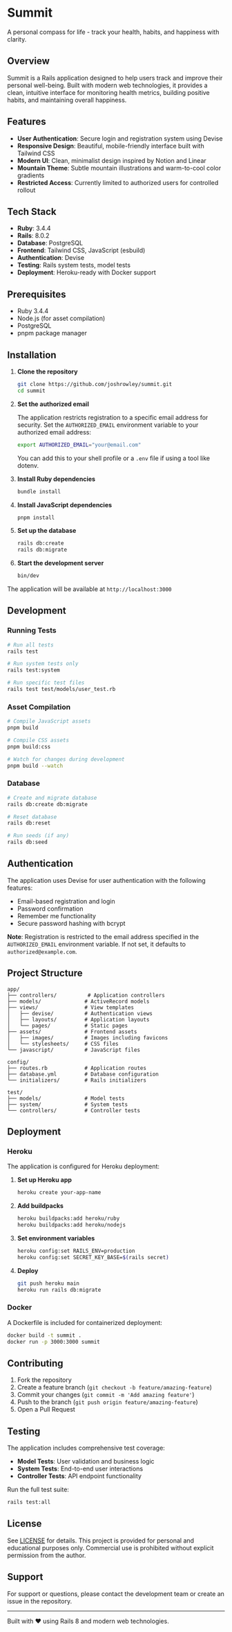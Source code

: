 # Summit

A personal compass for life - track your health, habits, and happiness with clarity.

## Overview

Summit is a Rails application designed to help users track and improve their personal well-being. Built with modern web technologies, it provides a clean, intuitive interface for monitoring health metrics, building positive habits, and maintaining overall happiness.

## Features

- **User Authentication**: Secure login and registration system using Devise
- **Responsive Design**: Beautiful, mobile-friendly interface built with Tailwind CSS
- **Modern UI**: Clean, minimalist design inspired by Notion and Linear
- **Mountain Theme**: Subtle mountain illustrations and warm-to-cool color gradients
- **Restricted Access**: Currently limited to authorized users for controlled rollout

## Tech Stack

- **Ruby**: 3.4.4
- **Rails**: 8.0.2
- **Database**: PostgreSQL
- **Frontend**: Tailwind CSS, JavaScript (esbuild)
- **Authentication**: Devise
- **Testing**: Rails system tests, model tests
- **Deployment**: Heroku-ready with Docker support

## Prerequisites

- Ruby 3.4.4
- Node.js (for asset compilation)
- PostgreSQL
- pnpm package manager

## Installation

1. **Clone the repository**
   ```bash
   git clone https://github.com/joshrowley/summit.git
   cd summit
   ```

2. **Set the authorized email**
   
   The application restricts registration to a specific email address for security. Set the `AUTHORIZED_EMAIL` environment variable to your authorized email address:
   
   ```bash
   export AUTHORIZED_EMAIL="your@email.com"
   ```
   
   You can add this to your shell profile or a `.env` file if using a tool like dotenv.

3. **Install Ruby dependencies**
   ```bash
   bundle install
   ```

4. **Install JavaScript dependencies**
   ```bash
   pnpm install
   ```

5. **Set up the database**
   ```bash
   rails db:create
   rails db:migrate
   ```

6. **Start the development server**
   ```bash
   bin/dev
   ```

The application will be available at `http://localhost:3000`

## Development

### Running Tests

```bash
# Run all tests
rails test

# Run system tests only
rails test:system

# Run specific test files
rails test test/models/user_test.rb
```

### Asset Compilation

```bash
# Compile JavaScript assets
pnpm build

# Compile CSS assets
pnpm build:css

# Watch for changes during development
pnpm build --watch
```

### Database

```bash
# Create and migrate database
rails db:create db:migrate

# Reset database
rails db:reset

# Run seeds (if any)
rails db:seed
```

## Authentication

The application uses Devise for user authentication with the following features:

- Email-based registration and login
- Password confirmation
- Remember me functionality
- Secure password hashing with bcrypt

**Note**: Registration is restricted to the email address specified in the `AUTHORIZED_EMAIL` environment variable. If not set, it defaults to `authorized@example.com`.

## Project Structure

```
app/
├── controllers/          # Application controllers
├── models/              # ActiveRecord models
├── views/               # View templates
│   ├── devise/          # Authentication views
│   ├── layouts/         # Application layouts
│   └── pages/           # Static pages
├── assets/              # Frontend assets
│   ├── images/          # Images including favicons
│   └── stylesheets/     # CSS files
└── javascript/          # JavaScript files

config/
├── routes.rb            # Application routes
├── database.yml         # Database configuration
└── initializers/        # Rails initializers

test/
├── models/              # Model tests
├── system/              # System tests
└── controllers/         # Controller tests
```

## Deployment

### Heroku

The application is configured for Heroku deployment:

1. **Set up Heroku app**
   ```bash
   heroku create your-app-name
   ```

2. **Add buildpacks**
   ```bash
   heroku buildpacks:add heroku/ruby
   heroku buildpacks:add heroku/nodejs
   ```

3. **Set environment variables**
   ```bash
   heroku config:set RAILS_ENV=production
   heroku config:set SECRET_KEY_BASE=$(rails secret)
   ```

4. **Deploy**
   ```bash
   git push heroku main
   heroku run rails db:migrate
   ```

### Docker

A Dockerfile is included for containerized deployment:

```bash
docker build -t summit .
docker run -p 3000:3000 summit
```

## Contributing

1. Fork the repository
2. Create a feature branch (`git checkout -b feature/amazing-feature`)
3. Commit your changes (`git commit -m 'Add amazing feature'`)
4. Push to the branch (`git push origin feature/amazing-feature`)
5. Open a Pull Request

## Testing

The application includes comprehensive test coverage:

- **Model Tests**: User validation and business logic
- **System Tests**: End-to-end user interactions
- **Controller Tests**: API endpoint functionality

Run the full test suite:
```bash
rails test:all
```

## License

See [LICENSE](LICENSE) for details. This project is provided for personal and educational purposes only. Commercial use is prohibited without explicit permission from the author.

## Support

For support or questions, please contact the development team or create an issue in the repository.

---

Built with ❤️ using Rails 8 and modern web technologies.

